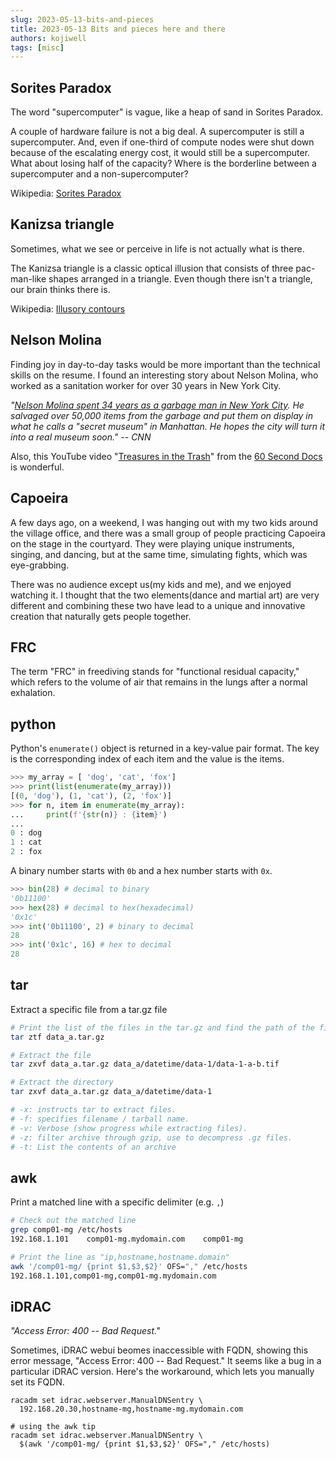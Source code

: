 ```yaml
---
slug: 2023-05-13-bits-and-pieces
title: 2023-05-13 Bits and pieces here and there
authors: kojiwell
tags: [misc]
---
```



## Sorites Paradox

The word "supercomputer" is vague, like a heap of sand in Sorites Paradox. 

A couple of hardware failure is not a big deal. A supercomputer is still a supercomputer. 
And, even if one-third of compute nodes were shut down because of the escalating energy cost, 
it would still be a supercomputer. What about losing half of the capacity?
Where is the borderline between a supercomputer and a non-supercomputer?

Wikipedia: [Sorites Paradox](https://en.wikipedia.org/wiki/Sorites_paradox)

## Kanizsa triangle

Sometimes, what we see or perceive in life is not actually what is there.

The Kanizsa triangle is a classic optical illusion that consists of three 
pac-man-like shapes arranged in a triangle. Even though there isn't a triangle, 
our brain thinks there is.

Wikipedia: [Illusory contours](https://en.wikipedia.org/wiki/Illusory_contours)

## Nelson Molina

Finding joy in day-to-day tasks would be more important than the technical skills on the resume.
I found an interesting story about Nelson Molina, who worked as a sanitation worker for over
30 years in New York City.

*"[Nelson Molina spent 34 years as a garbage man in New York City](https://money.cnn.com/2017/07/06/news/economy/new-york-city-trash-museum-nelson-molina/index.html). 
He salvaged over 50,000 items from the garbage and put them 
on display in what he calls a "secret museum" in Manhattan. 
He hopes the city will turn it into a real museum soon." -- CNN*

Also, this YouTube video "[Treasures in the Trash](https://youtu.be/NO4ZQbsZFK8)"
from the [60 Second Docs](https://www.60secdocs.com/) is wonderful.

## Capoeira

A few days ago, on a weekend, I was hanging out with my two kids around 
the village office, and there was a small group of people practicing Capoeira 
on the stage in the courtyard. They were playing unique instruments, singing, 
and dancing, but at the same time, simulating fights, which was eye-grabbing.

There was no audience except us(my kids and me), and we enjoyed watching it.
I thought that the two elements(dance and martial art) are very different and 
combining these two have lead to a unique and innovative creation that naturally
gets people together.

## FRC

The term "FRC" in freediving stands for "functional residual capacity," which 
refers to the volume of air that remains in the lungs after a normal exhalation.

## python

Python's `enumerate()` object is returned in a key-value pair format. The key is 
the corresponding index of each item and the value is the items.

``` python
>>> my_array = [ 'dog', 'cat', 'fox']
>>> print(list(enumerate(my_array)))
[(0, 'dog'), (1, 'cat'), (2, 'fox')]
>>> for n, item in enumerate(my_array):
...     print(f'{str(n)} : {item}')
...
0 : dog
1 : cat
2 : fox
```

A binary number starts with `0b` and a hex number starts with `0x`.

``` python
>>> bin(28) # decimal to binary
'0b11100'
>>> hex(28) # decimal to hex(hexadecimal)
'0x1c'
>>> int('0b11100', 2) # binary to decimal
28
>>> int('0x1c', 16) # hex to decimal
28
```

## tar

Extract a specific file from a tar.gz file

``` bash
# Print the list of the files in the tar.gz and find the path of the file
tar ztf data_a.tar.gz

# Extract the file
tar zxvf data_a.tar.gz data_a/datetime/data-1/data-1-a-b.tif

# Extract the directory
tar zxvf data_a.tar.gz data_a/datetime/data-1

# -x: instructs tar to extract files.
# -f: specifies filename / tarball name.
# -v: Verbose (show progress while extracting files).
# -z: filter archive through gzip, use to decompress .gz files.
# -t: List the contents of an archive
```

## awk

Print a matched line with a specific delimiter (e.g. `,`)

``` bash
# Check out the matched line
grep comp01-mg /etc/hosts
192.168.1.101    comp01-mg.mydomain.com    comp01-mg

# Print the line as "ip,hostname,hostname.domain"
awk '/comp01-mg/ {print $1,$3,$2}' OFS="," /etc/hosts
192.168.1.101,comp01-mg,comp01-mg.mydomain.com
```

## iDRAC

*"Access Error: 400 -- Bad Request."*

Sometimes, iDRAC webui beomes inaccessible with FQDN, showing this error message, 
"Access Error: 400 -- Bad Request." It seems like a bug in a particular iDRAC version. 
Here's the workaround, which lets you manually set its FQDN. 

```
racadm set idrac.webserver.ManualDNSentry \
  192.168.20.30,hostname-mg,hostname-mg.mydomain.com

# using the awk tip
racadm set idrac.webserver.ManualDNSentry \
  $(awk '/comp01-mg/ {print $1,$3,$2}' OFS="," /etc/hosts)
```

